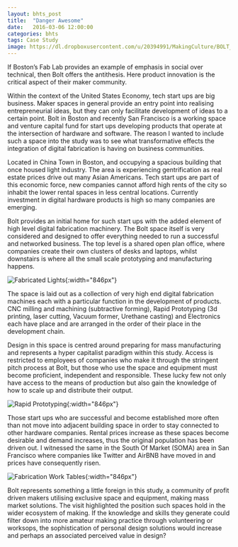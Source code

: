 ```yaml
---
layout: bhts_post
title:  "Danger Awesome"
date:   2016-03-06 12:00:00
categories: bhts
tags: Case Study
image: https://dl.dropboxusercontent.com/u/20394991/MakingCulture/BOLT_ReceptionDesk.jpg
---
```

If Boston’s Fab Lab provides an example of emphasis in social over technical, then Bolt offers the antithesis. Here product innovation is the critical aspect of their maker community.

Within the context of the United States Economy, tech start ups are big business. Maker spaces in general provide an entry point into realising entrepreneurial ideas, but they can only facilitate development of ideas to a certain point. Bolt in Boston and recently San Francisco is a working space and venture capital fund for start ups developing products that operate at the intersection of hardware and software. The reason I wanted to include such a space into the study was to see what transformative effects the integration of digital fabrication is having on business communities.

Located in China Town in Boston, and occupying a spacious building that once housed light industry. The area is experiencing gentrification as real estate prices drive out many Asian Americans. Tech start ups are part of this economic force, new companies cannot afford high rents of the city so inhabit the lower rental spaces in less central locations. Currently investment in digital hardware products is high so many companies are emerging.

Bolt provides an initial home for such start ups with the added element of high level digital fabrication machinery. The Bolt space itself is very considered and designed to offer everything needed to run a successful and networked business. The top level is a shared open plan office, where companies create their own clusters of desks and laptops, whilst downstairs is where all the small scale prototyping and manufacturing happens.  

![Fabricated Lights](https://dl.dropboxusercontent.com/u/20394991/MakingCulture/BOLT_Lights.jpg){:width="846px"}

The space is laid out as a collection of very high end digital fabrication machines each with a particular function in the development of products. CNC milling and machining (subtractive forming), Rapid Prototyping (3d printing, laser cutting, Vacuum former, Urethane casting) and Electronics each have place and are arranged in the order of their place in the development chain.

Design in this space is centred around preparing for mass manufacturing and represents a hyper capitalist paradigm within this study. Access is restricted to employees of companies who make it through the stringent pitch process at Bolt, but those who use the space and equipment must become proficient, independent and responsible. These lucky few not only have access to the means of production but also gain the knowledge of how to scale up and distribute their output.

![Rapid Prototyping](https://dl.dropboxusercontent.com/u/20394991/MakingCulture/BOLT_rapid-prototyping.jpg){:width="846px"}

Those start ups who are successful and become established more often than not move into adjacent building space in order to stay connected to other hardware companies. Rental prices increase as these spaces become desirable and demand increases, thus the original population has been driven out. I witnessed the same in the South Of Market (SOMA) area in San Francisco where companies like Twitter and AirBNB have moved in and prices have consequently risen.

![Fabrication Work Tables](https://dl.dropboxusercontent.com/u/20394991/MakingCulture/BOLT_work-tables-1.jpg){:width="846px"}

Bolt represents something a little foreign in this study, a community of profit driven makers utilising exclusive space and equipment, making mass market solutions. The visit highlighted the position such spaces hold in the wider ecosystem of making. If the knowledge and skills they generate could filter down into more amateur making practice through volunteering or worksops, the sophistication of personal design solutions would increase and perhaps an associated perceived value in design?
